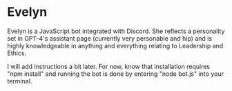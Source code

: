 # Evelyn
Evelyn is a JavaScript bot integrated with Discord. She reflects a personality set in GPT-4's assistant page (currently very personable and hip) and is highly knowledgeable in anything and everything relating to Leadership and Ethics.

I will add instructions a bit later. For now, know that installation requires "npm install" and running the bot is done by entering "node bot.js" into your terminal.
